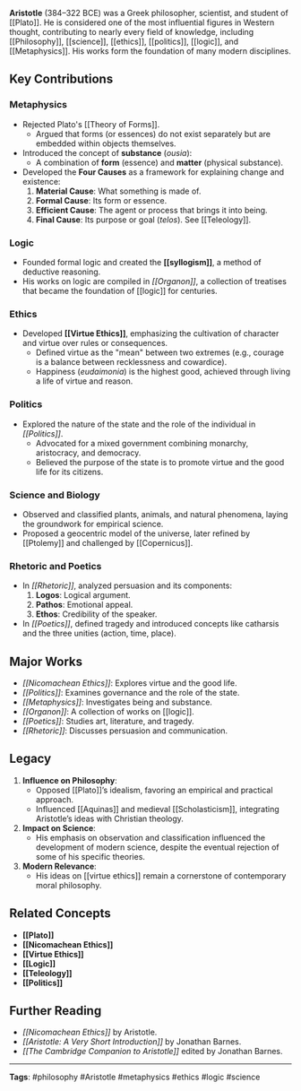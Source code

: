 **Aristotle** (384–322 BCE) was a Greek philosopher, scientist, and student of [[Plato]]. He is considered one of the most influential figures in Western thought, contributing to nearly every field of knowledge, including [[Philosophy]], [[science]], [[ethics]], [[politics]], [[logic]], and [[Metaphysics]]. His works form the foundation of many modern disciplines.

## Key Contributions
### Metaphysics
- Rejected Plato's [[Theory of Forms]].
  - Argued that forms (or essences) do not exist separately but are embedded within objects themselves.
- Introduced the concept of **substance** (*ousia*):
  - A combination of **form** (essence) and **matter** (physical substance).
- Developed the **Four Causes** as a framework for explaining change and existence:
  1. **Material Cause**: What something is made of.
  2. **Formal Cause**: Its form or essence.
  3. **Efficient Cause**: The agent or process that brings it into being.
  4. **Final Cause**: Its purpose or goal (*telos*). See [[Teleology]].

### Logic
- Founded formal logic and created the **[[syllogism]]**, a method of deductive reasoning.
- His works on logic are compiled in *[[Organon]]*, a collection of treatises that became the foundation of [[logic]] for centuries.

### Ethics
- Developed **[[Virtue Ethics]]**, emphasizing the cultivation of character and virtue over rules or consequences.
  - Defined virtue as the "mean" between two extremes (e.g., courage is a balance between recklessness and cowardice).
  - Happiness (*eudaimonia*) is the highest good, achieved through living a life of virtue and reason.

### Politics
- Explored the nature of the state and the role of the individual in *[[Politics]]*.
  - Advocated for a mixed government combining monarchy, aristocracy, and democracy.
  - Believed the purpose of the state is to promote virtue and the good life for its citizens.

### Science and Biology
- Observed and classified plants, animals, and natural phenomena, laying the groundwork for empirical science.
- Proposed a geocentric model of the universe, later refined by [[Ptolemy]] and challenged by [[Copernicus]].

### Rhetoric and Poetics
- In *[[Rhetoric]]*, analyzed persuasion and its components:
  1. **Logos**: Logical argument.
  2. **Pathos**: Emotional appeal.
  3. **Ethos**: Credibility of the speaker.
- In *[[Poetics]]*, defined tragedy and introduced concepts like catharsis and the three unities (action, time, place).

## Major Works
- *[[Nicomachean Ethics]]*: Explores virtue and the good life.
- *[[Politics]]*: Examines governance and the role of the state.
- *[[Metaphysics]]*: Investigates being and substance.
- *[[Organon]]*: A collection of works on [[logic]].
- *[[Poetics]]*: Studies art, literature, and tragedy.
- *[[Rhetoric]]*: Discusses persuasion and communication.

## Legacy
1. **Influence on Philosophy**:
   - Opposed [[Plato]]’s idealism, favoring an empirical and practical approach.
   - Influenced [[Aquinas]] and medieval [[Scholasticism]], integrating Aristotle’s ideas with Christian theology.
2. **Impact on Science**:
   - His emphasis on observation and classification influenced the development of modern science, despite the eventual rejection of some of his specific theories.
3. **Modern Relevance**:
   - His ideas on [[virtue ethics]] remain a cornerstone of contemporary moral philosophy.

## Related Concepts
- **[[Plato]]**
- **[[Nicomachean Ethics]]**
- **[[Virtue Ethics]]**
- **[[Logic]]**
- **[[Teleology]]**
- **[[Politics]]**

## Further Reading
- *[[Nicomachean Ethics]]* by Aristotle.
- *[[Aristotle: A Very Short Introduction]]* by Jonathan Barnes.
- *[[The Cambridge Companion to Aristotle]]* edited by Jonathan Barnes.

---

**Tags**: #philosophy #Aristotle #metaphysics #ethics #logic #science